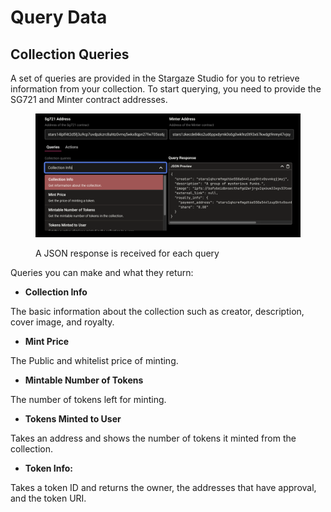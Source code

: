 # Query Data

## Collection Queries

A set of queries are provided in the Stargaze Studio for you to retrieve information from your collection. To start querying, you need to provide the SG721 and Minter contract addresses.

<figure><img src="../../../.gitbook/assets/image (5).png" alt=""><figcaption><p>A JSON response is received for each query</p></figcaption></figure>

Queries you can make and what they return:

* **Collection Info**

The basic information about the collection such as creator, description, cover image, and royalty.

* **Mint Price**

The Public and whitelist price of minting.

* **Mintable Number of Tokens**

The number of tokens left for minting.

* **Tokens Minted to User**

Takes an address and shows the number of tokens it minted from the collection.

* **Token Info:**

Takes a token ID and returns the owner, the addresses that have approval, and the token URI.
